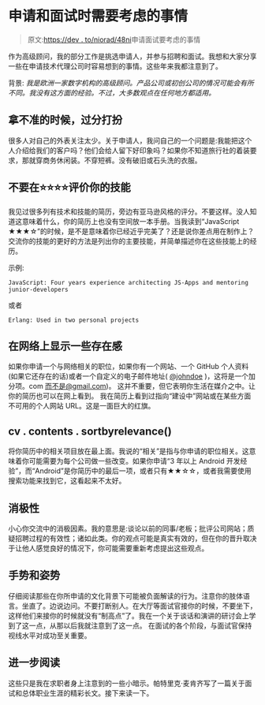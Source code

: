 # 申请和面试时需要考虑的事情

> 原文:[https://dev . to/niorad/48ni](https://dev.to/niorad/things-to-consider-when-applying-and-interviewing-48ni)申请面试要考虑的事情

作为高级顾问，我的部分工作是挑选申请人，并参与招聘和面试。我想和大家分享一些在申请技术代理公司时容易想到的事情。这些年来我都注意到了。

背景:
*我是欧洲一家数字机构的高级顾问。产品公司或初创公司的情况可能会有所不同。我没有这方面的经验。不过，大多数观点在任何地方都适用。*

## [](#when-in-doubt-overdress)拿不准的时候，过分打扮

很多人对自己的外表关注太少。关于申请人，我问自己的一个问题是:我能把这个人介绍给我们的客户吗？他们会给人留下好印象吗？如果你不知道旅行社的着装要求，那就穿商务休闲装。不穿短裤。没有破旧或石头洗的衣服。

## [](#dont-rate-your-skills-in-%EF%B8%8F%EF%B8%8F%EF%B8%8F%EF%B8%8F)不要在⭐️⭐️⭐️⭐️评价你的技能

我见过很多列有技术和技能的简历，旁边有亚马逊风格的评分。不要这样。没人知道这意味着什么，你的简历上也没有空间放一本手册。当我读到“JavaScript ★★★☆”的时候，是不是意味着你已经近乎完美了？还是说你差点用在制作上？交流你的技能的更好的方法是列出你的主要技能，并简单描述你在这些技能上的经历。

示例:

`JavaScript: Four years experience architecting JS-Apps and mentoring junior-developers`

或者

`Erlang: Used in two personal projects`

## [](#show-some-presence-on-the-web)在网络上显示一些存在感

如果你申请一个与网络相关的职位，如果你有一个网站、一个 GitHub 个人资料(如果它还存在的话)或者一个自定义的电子邮件地址( [@johndoe](https://dev.to/johndoe) )，这将是一个加分项。com 而不是@gmail.com)。
这并不重要，但它表明你生活在媒介之中。让你的简历也可以在网上看到。
我在简历上看到过指向“建设中”网站或在某些方面不可用的个人网站 URL。这是一面巨大的红旗。

## cv . contents . sortbyrelevance()

将你简历中的相关项目放在最上面。我说的“相关”是指与你申请的职位相关。这意味着你可能需要为每个公司做一些改变。如果你申请“3 年以上 Android 开发经验”，而“Android”是你简历中的最后一项，或者只有★★☆☆，或者我需要使用搜索功能来找到它，这看起来不太好。

## [](#negativity)消极性

小心你交流中的消极因素。我的意思是:谈论以前的同事/老板；批评公司网站；质疑招聘过程的有效性；诸如此类。你的观点可能是真实有效的，但在你的晋升取决于让他人感觉良好的情况下，你可能需要重新考虑提出这些观点。

## [](#gesture-and-posture)手势和姿势

仔细阅读那些在你所申请的文化背景下可能被负面解读的行为。注意你的肢体语言。坐直了。边说边问。不要打断别人。在大厅等面试官接你的时候，不要坐下，这样他们来接你的时候就没有“制高点”了。我在一个关于谈话和演讲的研讨会上学到了这一点，从那以后我就注意到了这一点。
在面试的各个阶段，与面试官保持视线水平对成功至关重要。

## [](#further-reading)进一步阅读

这些只是我在求职者身上注意到的一些小暗示。帕特里克·麦肯齐写了一篇关于面试和总体职业生涯的精彩长文。接下来读一下。